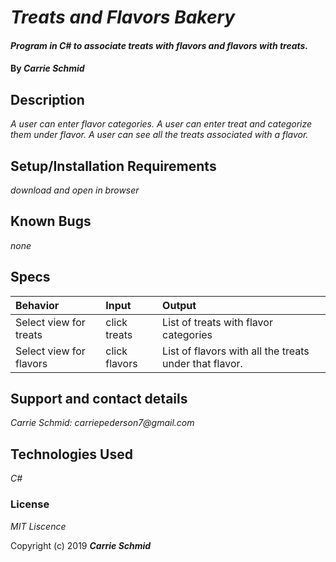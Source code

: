 # _Treats and Flavors Bakery_

#### _Program in C# to associate treats with flavors and flavors with treats._

#### By _**Carrie Schmid**_

## Description

_A user can enter flavor categories. A user can enter treat and categorize them under flavor. A user can see all the treats associated with a flavor._

## Setup/Installation Requirements

_download and open in browser_

## Known Bugs

_none_


## Specs
|Behavior| Input | Output|
|:-|:-|:-|
|Select view for treats| click treats | List of treats with flavor categories|
|Select view for flavors| click flavors | List of flavors with all the treats under that flavor.|


## Support and contact details


_Carrie Schmid: carriepederson7@gmail.com_

## Technologies Used

_C#_

### License

*MIT Liscence*

Copyright (c) 2019 **_Carrie Schmid_**